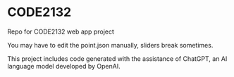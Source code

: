 # CODE2132
Repo for CODE2132 web app project

You may have to edit the point.json manually, sliders break sometimes.

This project includes code generated with the assistance of ChatGPT, an AI language model developed by OpenAI.
